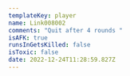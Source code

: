 ```yaml
---
templateKey: player
name: Link008002
comments: "Quit after 4 rounds "
isAFK: true
runsInGetsKilled: false
isToxic: false
date: 2022-12-24T11:28:59.827Z
---
```


